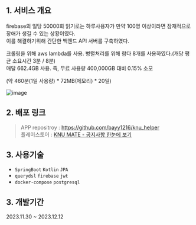 ## 1. 서비스 개요

firebase의 일당 50000회 읽기로는 하루사용자가 만약 100명 이상이라면 잠재적으로 장애가 생길 수 있는 상황이였다.
<br>
이를 해결하기위해 간단한 백엔드 API 서버를 구축하였다.

크롤링을 위해 aws lambda를 사용. 병렬처리를 위해 람다 8개를 사용하였다.(개당 평균 소요시간 3분 / 8분) <br>
매달 662.4GB 사용. 즉, 무료 사용량 400,000GB 대비 0.15% 소모

(약 460분(1일 사용량) * 72MB(메모리) * 20일)

![image](https://github.com/bayy1216/knu_helper_BE/assets/78216059/35816a8f-40f0-4c39-b6ab-e516431cb52f)



## 2. 배포 링크
> APP repositroy : https://github.com/bayy1216/knu_helper
> <br>
> 플레이스토어 : [KNU MATE - 공지사항 한눈에 보기](https://play.google.com/store/apps/details?id=com.reditus.knu_helper)

## 3. 사용기술
- `SpringBoot` `Kotlin` `JPA` 
- `querydsl` `firebase` `jwt`
- `docker-compose` `postgresql`



## 3. 개발기간
2023.11.30 ~ 2023.12.12
